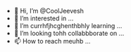 - 👋 Hi, I’m @CoolJeevesh
- 👀 I’m interested in ...
- 🌱 I’m currhfjhcghenthbhly learning ...
- 💞️ I’m looking tohh collabbborate on ...
- 📫 How to reach meuhb ...

<!---
CoolJeevesh/CoolJeevesh is a ✨ special ✨ repository because its `README.md` (this file) appears on your GitHub profile.
You can click the Preview link to take a look at your changes.
--->
